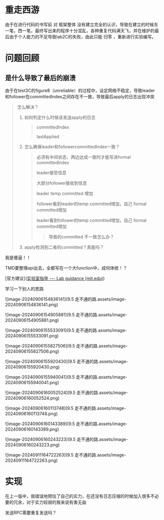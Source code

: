 # 重走西游

由于在进行代码的书写前 对 框架整体 没有建立完全的认识，导致在建立的时候东一笔，西一笔，最终写出来的程序十分混乱，各种重复代码满天飞，并在维护的最后由于个人能力的不足导致lab2C的失败，由此只能 归零 ，重新进行实验编写。

# 问题回顾

## 是什么导致了最后的崩溃

由于在test3C的figure8（unreliable）的过程中，设定网络不稳定，导致leader和follower在committedIndex之间存在不一致，导致最后apply的日志出现冲突

> 怎么解决？
>
> 1. 如何判定什么时候该发送apply的日志
>
>    > committedIndex
>    >
>    > lastApplied
>
> 2. 怎么确保leader和followercommittedIndex一致？
>
>    > 必须有中间状态，两边达成一致时才能写进formal committedIndex
>    >
>    > leader接受信息
>    >
>    > 大部分follower接收到信息
>    >
>    > leader temp committed 增加
>    >
>    > follower看到leader的temp committed增加，自己 formal committed增加
>    >
>    > leader看到follower的temp committed增加，自己 formal committed增加
>    >
>    > > 导致的committed 不一致怎么办？
>
> 3. apply检测到二者的committed？真能吗？

我是傻逼！！

TMD要整理api出去，全都写在一个大function中，成何体统！？

[官方建议]([实验室指导 --- Lab guidance (mit.edu)](https://pdos.csail.mit.edu/6.824/labs/guidance.html))

学习一下别人的思路

![image-20240906154836141](9.5 走不通的路.assets/image-20240906154836141.png)

![image-20240906154905881](9.5 走不通的路.assets/image-20240906154905881.png)

![image-20240906155533091](9.5 走不通的路.assets/image-20240906155533091.png)

![image-20240906155827506](9.5 走不通的路.assets/image-20240906155827506.png)

![image-20240906155920430](9.5 走不通的路.assets/image-20240906155920430.png)

![image-20240906155940041](9.5 走不通的路.assets/image-20240906155940041.png)

![image-20240906160052524](9.5 走不通的路.assets/image-20240906160052524.png)

![image-20240906160113748](9.5 走不通的路.assets/image-20240906160113748.png)

![image-20240906160143389](9.5 走不通的路.assets/image-20240906160143389.png)

![image-20240906160243223](9.5 走不通的路.assets/image-20240906160243223.png)

![image-20240911164722263](9.5 走不通的路.assets/image-20240911164722263.png)

#  实现

在上一版中，我错误地预估了自己的实力，在还没有日志压缩的时候加入很多不必要的冗余，对于实力较弱的我来说有害无益



发送RPC需要重复发送吗？
